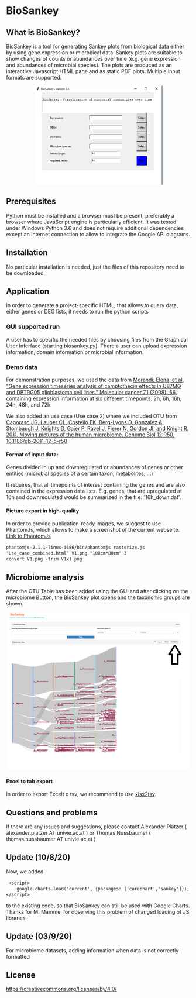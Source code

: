 # BioSankey
 
## What is BioSankey?

 BioSankey is a tool for generating Sankey plots from biological data either by using gene expression or microbical data. Sankey plots are suitable to show changes of counts or abundances over time (e.g. gene expression and abundances of microbial species). The plots are produced as an interactive Javascript HTML page and as static PDF plots. Multiple input formats are supported.
 
<p align="center">
 <img src="https://github.com/nthomasCUBE/BioSankey/blob/master/images/biosankey_11oct17.png" width="350"/>
</p>
 
 ## Prerequisites
 
 Python must be installed and a browser must be present, preferably a browser where JavaScript engine is particularly efficient.
 It was tested under Windows Python 3.6 and does not require additional dependencies except an internet connection to allow to integrate the Google API diagrams.
 
 ## Installation
 
 No particular installation is needed, just the files of this repository need to be downloaded.
 
 ## Application
 
 In order to generate a project-specific HTML, that allows to query data, either genes or DEG lists, it needs to run the python scripts

### GUI supported run

A user has to specific the needed files by choosing files from the Graphical User Inferface (starting biosankey.py).
There a user can upload expression information, domain information or microbial information.
 
  ### Demo data
 
 For demonstration purposes, we used the data from
 [Morandi, Elena, et al. "Gene expression timeseries analysis of camptothecin effects in U87MG and DBTRG05 glioblastoma cell lines." Molecular cancer 7.1 (2008): 66.](https://www.ncbi.nlm.nih.gov/pubmed/18694480)
 containing expression information at six different timepoints: 2h, 6h, 16h, 24h, 48h, and 72h. 
 
 We also added an use case (Use case 2) where we included OTU from [Caporaso JG, Lauber CL, Costello EK, Berg-Lyons D, Gonzalez A, Stombaugh J, Knights D, Gajer P, Ravel J, Fierer N, Gordon JI, and Knight R. 2011. Moving pictures of the human microbiome. Genome Biol 12:R50. 10.1186/gb-2011-12-5-r50](https://www.ncbi.nlm.nih.gov/pubmed/21624126)
 
 #### Format of input data:
  Genes divided in up and downregulated
 or
  abundances of genes or other entities (microbial species of a certain taxon, metabolites, ...)
 
 It requires, that all timepoints of interest containing the genes and are also contained in the expression data lists.
 E.g. genes, that are upregulated at 16h and downregulated would be summarized in the file: '16h_down.dat'.
 
 #### Picture export in high-quality
 In order to provide publication-ready images, we suggest to use PhantomJs, which allows to
 make a screenshot of the current webseite. [Link to PhantomJs](http://phantomjs.org/)
```
phantomjs-2.1.1-linux-i686/bin/phantomjs rasterize.js 'Use_case_combined.html' V1.png "100cm*80cm" 3
convert V1.png -trim V1x1.png
```
## Microbiome analysis

After the OTU Table has been added using the GUI and after clicking on the microbiome
Button, the BioSankey plot opens and the taxonomic groups are shown.

<p align="center">
 <img src="https://github.com/nthomasCUBE/BioSankey/blob/master/images/microbiome_view.png" width="1000"/>
</p>

#### Excel to tab export

In order to export Excelt o tsv, we recommend to use [xlsx2tsv](https://gist.github.com/brendano/22764).


 ## Questions and problems
 
 If there are any issues and suggestions, please contact 
 Alexander Platzer ( alexander.platzer AT univie.ac.at ) or Thomas Nussbaumer ( thomas.nussbaumer AT univie.ac.at )
 
 ## Update (10/8/20)
 
 Now, we added 
```
 <script>
    google.charts.load('current', {packages: ['corechart','sankey']});
</script>
```
 to the existing code, so that BioSankey can still be used with Google Charts. Thanks for M. Mammel for observing this problem of changed
 loading of JS libraries.
 
 ## Update (03/9/20)
 
 For microbiome datasets, adding information when data is not correctly formatted
 
 ## License
 https://creativecommons.org/licenses/by/4.0/
